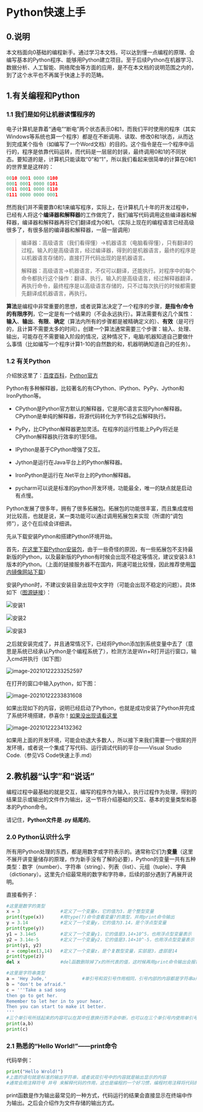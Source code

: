 # Python快速上手

## 0.说明

本文档面向0基础的编程新手。通过学习本文档，可以达到懂一点编程的原理、会编写基本的Python程序、能够用Python建立项目。至于后续Python在机器学习、数据分析、人工智能、网络爬虫等方面的应用，是不在本文档的说明范围之内的，到了这个水平也不再属于快速上手的范畴。

## 1.有关编程和Python

### 1.1 我们是如何让机器读懂程序的

电子计算机是靠着“通电”“断电”两个状态表示0和1，而我们平时使用的程序（其实Windows等系统也算一个程序）都是在不断调用、读取、修改0和1状态，从而达到完成某个指令（如编写了一个Word文档）的目的。这个指令是在一个程序中运行的，程序是依靠代码运转，而代码是一层层的封装，最终调用0和1的不同状态。要知道的是，计算机只能读取“0”和“1”，所以我们看起来很简单的计算在0和1的世界里是这样的：

```python
0010 0001 0000 0100
0001 0001 0000 0101
0011 0001 0000 0110
0111 0000 0000 0001
```

然而我们并不需要靠0和1来编写程序，实际上，在计算机几十年的开发过程中，已经有人将这个**编译器和解释器**的工作做完了，我们编写代码调用这些编译器和解释器，编译器和解释器再将它们翻译成为0和1。（实际上现在的编程语言已经高级很多了，有很多层的编译器和解释器，一层一层调用）

> 编译器：高级语言（我们看得懂）→机器语言（电脑看得懂），只有翻译的过程。输入的是高级语言，经过编译器，得到的是机器语言，最终的程序是以机器语言存储的，直接打开代码出现的是机器语言。
>
> 解释器：高级语言→机器语言，不仅可以翻译，还能执行。对程序中的每个命令都执行这个操作：翻译、执行。输入的是高级语言，经过解释器翻译，再执行命令，最终程序是以高级语言存储的，只不过每次执行的时候都需要先翻译成机器语言，再执行。

**算法**是编程中非常重要的思想，或者说算法决定了一个程序的步骤，**是指令/命令的有限序列**，它一定是有一个结果的（不会永远执行）。算法需要有这几个属性：**输入**、**输出**、**有限**、**确定**（算法内所有的步骤都是被精确定义的）、**有效**（是可行的，且计算不需要太多的时间）。创建一个算法通常需要三个步骤：输入、处理、输出，可能存在不需要输入阶段的情况，这种情况下，电脑/机器知道自己要做什么事情（比如编写一个程序计算1-10的自然数的和，机器明确知道自己的任务）。

### 1.2 有关Python

介绍放这里了：[百度百科](https://baike.baidu.com/item/Python/407313?fr=aladdin)，[Python官方](https://www.python.org/)

Python有多种解释器，比较著名的有CPython、IPython、PyPy、Jython和IronPython等。

- CPython是Python官方默认的解释器，它是用C语言实现Pyhon解释器。CPython是单纯的解释器，将源代码转化为字节码之后解释执行。

- PyPy，比CPython解释器更加灵活。在程序的运行性能上PyPy将近是CPython解释器执行效率的1至5倍。

- IPython是基于CPython增强了交互。

- Jython是运行在Java平台上的Python解释器。

- IronPython是运行在.Net平台上的Python解释器。

- pycharm可以说是标准的python开发环境，功能最全，唯一的缺点就是启动有点慢。

Python发展了很多年，拥有了很多拓展包。拓展包的功能很丰富，而且集成度相对比较高，也就是说，某一类功能可以通过调用拓展包来实现（所谓的“调包师”），这个在后续会详细讲。

先从下载安装Python和搭建Python环境开始。

首先，[在这里下载Python安装包](https://www.python.org/downloads/)，由于一些奇怪的原因，有一些拓展包不支持最新版的Python，以及最新版的Python有时候会出现不稳定等情况，建议安装3.8.1版本的Python。（上面的链接服务器不在国内，网速可能比较慢，因此推荐使用[国内镜像网站下载](http://npm.taobao.org/mirrors/python/)）

安装Python时，不建议安装目录出现中文字符（可能会出现不稳定的问题）。具体如下（[图源链接](https://blog.csdn.net/weixin_51158247/article/details/111306867)）：

![安装1](Python入门.assets/安装1.png)

![安装2](Python入门.assets/安装2.png)

![安装3](Python入门.assets/安装3.png)

之后就安装完成了，并且通常情况下，已经将Python添加到系统变量中去了（意思是系统已经承认Python是个编程系统了），检测方法是Win+R打开运行窗口，输入cmd并执行（如下图）

![image-20210122233252597](Python入门.assets/image-20210122233252597.png)

在打开的窗口中输入python，如下图：

![image-20210122233831608](Python入门.assets/image-20210122233831608.png)

如果出现如下的内容，说明已经启动了Python，也就是成功安装了Python并完成了系统环境搭建，恭喜你！[如果没出现请看这里](https://blog.csdn.net/weixin_51158247/article/details/111306867)

![image-20210122234132362](Python入门.assets/image-20210122234132362.png)

如果用上面的开发环境，可能会劝退大多数人，所以接下来我们需要一个很屌的开发环境，或者说一个集成了写代码、运行调试代码的平台——Visual Studio Code.（参见VS Code快速上手.md）



## 2.教机器“认字”和“说话”

编程过程中最基础的就是交互，编写的程序作为输入，执行过程作为处理，得到的结果显示或输出的文件作为输出，这一节将介绍基础的交互、基本的变量类型和基本的Python命令。

请记住，**Python文件是 .py 结尾的**。

### 2.0 Python认识什么字

所有用Python处理的东西，都是用数字或字符表示的。通常称它们为**变量**（这里不展开讲变量储存的原理，作为新手没有了解的必要），Python的变量一共有五种类型：数字（number）、字符串（string）、列表（list）、元组（tuple）、字典（dictionary）。这里先介绍最常用的数字和字符串，后续的部分遇到了再展开说明。

直接看例子：

```python
#这里是数字的类型
x = 3				#定义了一个变量x，它的值为3，是个整型变量
print(type(x))		#用type(?)命令查看变量?的类型，并用print命令输出
y = 3.14			#定义了一个变量y，它的值为3.14，是个浮点型变量
print(type(y))
y1 = 3.14e5			#定义了一个变量y1，它的值是3.14×10^5，也用浮点型变量表示
y2 = 3.14e-5		#定义了一个变量y2，它的值是3.14×10^-5，也用浮点型变量表示
print(y1, y2)
z = complex(3,14)	#定义了一个变量z，是个复数型变量，实部是3，虚部是14
print(type(z))
del x				#del函数删除掉了x的所代表的值，这时候再用print命令输出会报错

```

```python
#这里是字符串类型
a = 'Hey Jude,'				#单引号和双引号作用相同，引号内部的内容都是字符串a所代表的，相当于给这一串字符起了个名字叫a
b = "don't be afraid."
c = '''Take a sad song
then go to get her.
Remember to let her in to your hear.
Then you can start to make it better.
'''
#三个单引号所括起来的内容可以在其中任意换行而不会中断，也可以在三个单引号内使用单引号或者双引号，作为引号的引号
print(a,b)
print(c)
```



### 2.1 熟悉的“Hello World!”——print命令

代码举例：

```python
print("Hello Wrold!")
#上面的语句就是标准的输出字符串，或者说双引号中的内容就是输出显示的内容
#通常会用注释符号 井号 来解释代码的作用，这也是编程的一个好习惯，编程时用注释将代码的意义写清楚，一方面可以在寻找程序bug时提供便利，另一方面可以方便下次查看了解代码的含义或逻辑
```

print函数是作为输出最常见的一种方式，代码运行的结果会直接显示在终端中作为输出。之后会介绍作为文件存储的输出方式。

